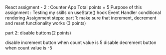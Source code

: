 React assigment - 2 : Counter App
Total points = 5
Purpose of this assignment : Testing my skills on
useState() hook
Event Handler
conditional rendering
Assignment steps:
part 1: make sure that increment, decrement and reset functionality works (3 points)

part 2: disable buttons(2 points)

disable increment button when count value is 5
disable decrement button when count value is -5
